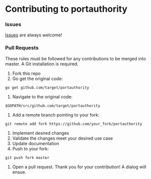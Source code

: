# Contributing to portauthority

### Issues
[Issues](issues/new/) are always welcome!

### Pull Requests

These rules must be followed for any contributions to be merged into master. A Git installation is required.

1. Fork this repo
1. Go get the original code:

  `go get github.com/target/portauthority`

1. Navigate to the original code:

  `$GOPATH/src/github.com/target/portauthority`

1. Add a remote branch pointing to your fork:

  `git remote add fork https://github.com/your_fork/portauthority`

1. Implement desired changes
1. Validate the changes meet your desired use case
1. Update documentation
1. Push to your fork:

  `git push fork master`

1. Open a pull request. Thank you for your contribution! A dialog will ensue.
